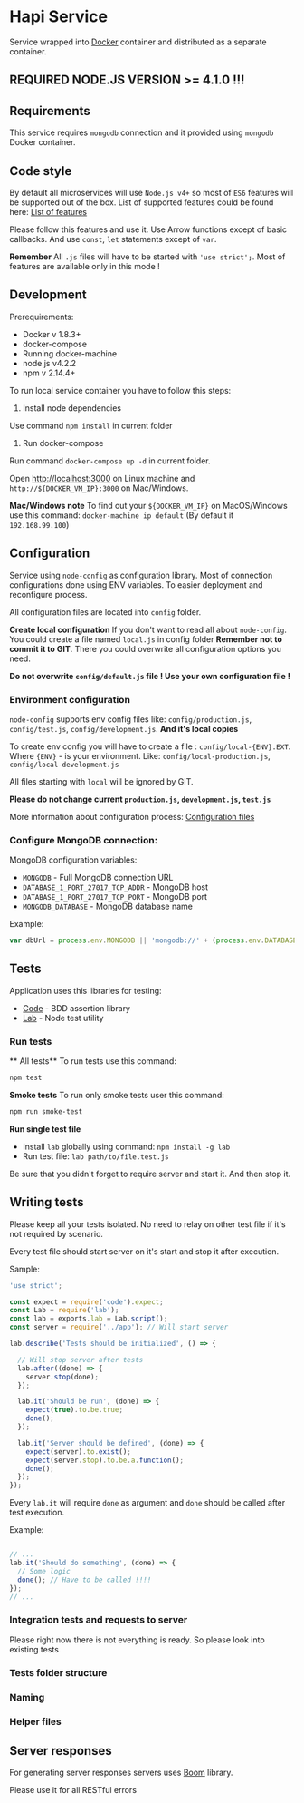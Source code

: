 # Hapi Service
Service wrapped into [Docker](docker.com) container and distributed as a separate container.

## REQUIRED NODE.JS VERSION >= 4.1.0 !!!

## Requirements

This service requires `mongodb` connection and it provided using `mongodb` Docker container.

## Code style
By default all microservices will use `Node.js v4+` so most of `ES6` features will be supported out of the box.
List of supported features could be found here: [List of features](https://nodejs.org/en/docs/es6/)

Please follow this features and use it.
Use Arrow functions except of basic callbacks. And use `const`, `let` statements except of `var`.

**Remember**
All `.js` files will have to be started with `'use strict';`.
Most of features are available only in this mode !

## Development

Prerequirements:

- Docker v 1.8.3+
- docker-compose
- Running docker-machine
- node.js v4.2.2
- npm v 2.14.4+

To run local service container you have to follow this steps:

1. Install node dependencies

Use command `npm install` in current folder

1. Run docker-compose

Run command `docker-compose up -d` in current folder.

Open [http://localhost:3000](http://localhost:3000) on Linux machine and `http://${DOCKER_VM_IP}:3000` on Mac/Windows.

**Mac/Windows note**
To find out your `${DOCKER_VM_IP}` on MacOS/Windows use this command: `docker-machine ip default` (By default it `192.168.99.100`)

## Configuration

Service using `node-config` as configuration library.
Most of connection configurations done using ENV variables. To easier deployment and reconfigure process.

All configuration files are located into `config` folder.

**Create local configuration**
If you don't want to read all about `node-config`. You could create a file named `local.js` in config folder **Remember not to commit it to GIT**.
There you could overwrite all configuration options you need.

**Do not overwrite `config/default.js` file ! Use your own configuration file !**

### Environment configuration
`node-config` supports env config files like: `config/production.js`, `config/test.js`, `config/development.js`.
**And it's local copies**

To create env config you will have to create a file : `config/local-{ENV}.EXT`.
Where `{ENV}` - is your environment. Like: `config/local-production.js`, `config/local-development.js`

All files starting with `local` will be ignored by GIT.

**Please do not change current `production.js`, `development.js`, `test.js`**

More information about configuration process: [Configuration files](https://github.com/lorenwest/node-config/wiki/Configuration-Files)

### Configure MongoDB connection:

MongoDB configuration variables:

- `MONGODB` - Full MongoDB connection URL
- `DATABASE_1_PORT_27017_TCP_ADDR` - MongoDB host
- `DATABASE_1_PORT_27017_TCP_PORT` - MongoDB port
- `MONGODB_DATABASE` - MongoDB database name

Example:
```javascript
var dbUrl = process.env.MONGODB || 'mongodb://' + (process.env.DATABASE_1_PORT_27017_TCP_ADDR || 'localhost') + ':' + (process.env.DATABASE_1_PORT_27017_TCP_PORT || '27017') + process.env.MONGODB_DATABASE'/test',
```

## Tests

Application uses this libraries for testing:

- [Code](https://github.com/hapijs/code) - BDD assertion library
- [Lab](https://github.com/hapijs/lab) - Node test utility

### Run tests

** All tests**
To run tests use this command:
```bash
npm test
```

**Smoke tests**
To run only smoke tests user this command:
```bash
npm run smoke-test
```

**Run single test file**

- Install `lab` globally using command: `npm install -g lab`
- Run test file: `lab path/to/file.test.js`

Be sure that you didn't forget to require server and start it. And then stop it.

## Writing tests

Please keep all your tests isolated.
No need to relay on other test file if it's not required by scenario.

Every test file should start server on it's start and stop it after execution.

Sample:

```javascript
'use strict';

const expect = require('code').expect;
const Lab = require('lab');
const lab = exports.lab = Lab.script();
const server = require('../app'); // Will start server

lab.describe('Tests should be initialized', () => {

  // Will stop server after tests
  lab.after((done) => {
    server.stop(done);
  });

  lab.it('Should be run', (done) => {
    expect(true).to.be.true;
    done();
  });

  lab.it('Server should be defined', (done) => {
    expect(server).to.exist();
    expect(server.stop).to.be.a.function();
    done();
  });
});

```

Every `lab.it` will require `done` as argument and `done` should be called after test execution.

Example:
```javascript

// ...
lab.it('Should do something', (done) => {
  // Some logic
  done(); // Have to be called !!!!
});
// ...
```

### Integration tests and requests to server
Please right now there is not everything is ready. So please look into existing tests

### Tests folder structure

### Naming

### Helper files

## Server responses
For generating server responses servers uses [Boom](https://github.com/hapijs/boom) library.

Please use it for all RESTful errors
